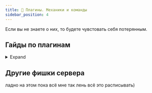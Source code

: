 ```yaml
---
title: 🧳 Плагины. Механики и команды
sidebar_position: 4
---
```


Если вы не знаете о них, то будете чувстовать себя потерянным.

## Гайды по плагинам

<details>
	<summary>Expand</summary>
	### H3
</details>

## Другие фишки сервера
ладно на этом пока всё мне так лень всё это расписывать)